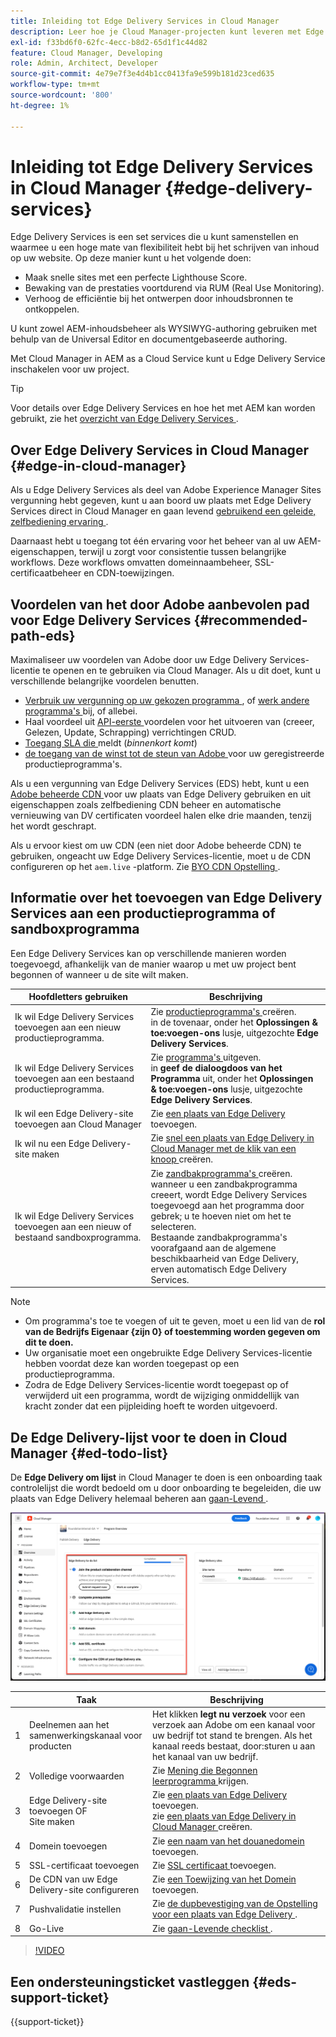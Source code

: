 ```yaml
---
title: Inleiding tot Edge Delivery Services in Cloud Manager
description: Leer hoe je Cloud Manager-projecten kunt leveren met Edge Delivery Services.
exl-id: f33bd6f0-62fc-4ecc-b8d2-65d1f1c44d82
feature: Cloud Manager, Developing
role: Admin, Architect, Developer
source-git-commit: 4e79e7f3e4d4b1cc0413fa9e599b181d23ced635
workflow-type: tm+mt
source-wordcount: '800'
ht-degree: 1%

---
```



# Inleiding tot Edge Delivery Services in Cloud Manager {#edge-delivery-services}

Edge Delivery Services is een set services die u kunt samenstellen en waarmee u een hoge mate van flexibiliteit hebt bij het schrijven van inhoud op uw website. Op deze manier kunt u het volgende doen:

* Maak snelle sites met een perfecte Lighthouse Score.
* Bewaking van de prestaties voortdurend via RUM (Real Use Monitoring).
* Verhoog de efficiëntie bij het ontwerpen door inhoudsbronnen te ontkoppelen.

U kunt zowel AEM-inhoudsbeheer als WYSIWYG-authoring gebruiken met behulp van de Universal Editor en documentgebaseerde authoring.

Met Cloud Manager in AEM as a Cloud Service kunt u Edge Delivery Service inschakelen voor uw project.

>[!TIP]
>
>Voor details over Edge Delivery Services en hoe het met AEM kan worden gebruikt, zie het [ overzicht van Edge Delivery Services ](/help/edge/overview.md).

## Over Edge Delivery Services in Cloud Manager {#edge-in-cloud-manager}

Als u Edge Delivery Services als deel van Adobe Experience Manager Sites vergunning hebt gegeven, kunt u aan boord uw plaats met Edge Delivery Services direct in Cloud Manager en gaan levend [ gebruikend een geleide, zelfbediening ervaring ](/help/implementing/cloud-manager/getting-access-to-aem-in-cloud/creating-production-programs.md).

Daarnaast hebt u toegang tot één ervaring voor het beheer van al uw AEM-eigenschappen, terwijl u zorgt voor consistentie tussen belangrijke workflows. Deze workflows omvatten domeinnaambeheer, SSL-certificaatbeheer en CDN-toewijzingen.

## Voordelen van het door Adobe aanbevolen pad voor Edge Delivery Services {#recommended-path-eds}

Maximaliseer uw voordelen van Adobe door uw Edge Delivery Services-licentie te openen en te gebruiken via Cloud Manager. Als u dit doet, kunt u verschillende belangrijke voordelen benutten.

* [ Verbruik uw vergunning op uw gekozen programma ](/help/implementing/cloud-manager/edge-delivery/add-edge-delivery-site.md), of [ werk andere programma&#39;s ](/help/implementing/cloud-manager/edge-delivery/manage-edge-delivery-sites.md) bij, of allebei.
* Haal voordeel uit [ API-eerste ](https://developer.adobe.com/experience-cloud/experience-manager-apis/) voordelen voor het uitvoeren van (creeer, Gelezen, Update, Schrapping) verrichtingen CRUD.
* [ Toegang SLA die ](/help/implementing/cloud-manager/sla-reporting.md) meldt (*binnenkort komt*)
* [ de toegang van de winst tot de steun van Adobe ](/help/edge/overview.md#support-ticket) voor uw geregistreerde productieprogramma&#39;s.

Als u een vergunning van Edge Delivery Services (EDS) hebt, kunt u een [ Adobe beheerde CDN ](/help/implementing/dispatcher/cdn.md#aem-managed-cdn) voor uw plaats van Edge Delivery gebruiken en uit eigenschappen zoals zelfbediening CDN beheer en automatische vernieuwing van DV certificaten voordeel halen elke drie maanden, tenzij het wordt geschrapt.

Als u ervoor kiest om uw CDN (een niet door Adobe beheerde CDN) te gebruiken, ongeacht uw Edge Delivery Services-licentie, moet u de CDN configureren op het `aem.live` -platform. Zie [ BYO CDN Opstelling ](https://www.aem.live/docs/byo-cdn-setup).


## Informatie over het toevoegen van Edge Delivery Services aan een productieprogramma of sandboxprogramma

Een Edge Delivery Services kan op verschillende manieren worden toegevoegd, afhankelijk van de manier waarop u met uw project bent begonnen of wanneer u de site wilt maken.

| Hoofdletters gebruiken | Beschrijving |
| --- | --- |
| Ik wil Edge Delivery Services toevoegen aan een nieuw productieprogramma. | Zie [ productieprogramma&#39;s ](/help/implementing/cloud-manager/getting-access-to-aem-in-cloud/creating-production-programs.md) creëren.<br> in de tovenaar, onder het **Oplossingen &amp; toe:voegen-ons** lusje, uitgezochte **Edge Delivery Services**. |
| Ik wil Edge Delivery Services toevoegen aan een bestaand productieprogramma. | Zie [ programma&#39;s ](/help/implementing/cloud-manager/getting-access-to-aem-in-cloud/editing-programs.md) uitgeven.<br> in **geef de dialoogdoos van het Programma** uit, onder het **Oplossingen &amp; toe:voegen-ons** lusje, uitgezochte **Edge Delivery Services**. |
| Ik wil een Edge Delivery-site toevoegen aan Cloud Manager | Zie [ een plaats van Edge Delivery ](/help/implementing/cloud-manager/edge-delivery/add-edge-delivery-site.md) toevoegen. |
| Ik wil nu een Edge Delivery-site maken | Zie [ snel een plaats van Edge Delivery in Cloud Manager met de klik van een knoop ](/help/implementing/cloud-manager/edge-delivery/create-edge-delivery-site.md) creëren. |
| Ik wil Edge Delivery Services toevoegen aan een nieuw of bestaand sandboxprogramma. | Zie [ zandbakprogramma&#39;s ](/help/implementing/cloud-manager/getting-access-to-aem-in-cloud/creating-sandbox-programs.md) creëren.<br> wanneer u een zandbakprogramma creeert, wordt Edge Delivery Services toegevoegd aan het programma door gebrek; u te hoeven niet om het te selecteren.<br> Bestaande zandbakprogramma&#39;s voorafgaand aan de algemene beschikbaarheid van Edge Delivery, erven automatisch Edge Delivery Services. |

>[!NOTE]
>
>* Om programma&#39;s toe te voegen of uit te geven, moet u een lid van de **rol van de Bedrijfs Eigenaar {zijn 0} of toestemming worden gegeven om dit te doen.**
>* Uw organisatie moet een ongebruikte Edge Delivery Services-licentie hebben voordat deze kan worden toegepast op een productieprogramma.
>* Zodra de Edge Delivery Services-licentie wordt toegepast op of verwijderd uit een programma, wordt de wijziging onmiddellijk van kracht zonder dat een pijpleiding hoeft te worden uitgevoerd.


## De Edge Delivery-lijst voor te doen in Cloud Manager {#ed-todo-list}

<!-- &#x2460; for "1" inside circle -->

De **Edge Delivery om lijst** in Cloud Manager te doen is een onboarding taak controlelijst die wordt bedoeld om u door onboarding te begeleiden, die uw plaats van Edge Delivery helemaal beheren aan [ gaan-Levend ](/help/journey-onboarding/go-live-checklist.md).

![ de plaats van Edge Delivery om lijst in Cloud Manager te doen.](/help/implementing/cloud-manager/assets/cm-eds-todo-list.png)

|   | Taak | Beschrijving |
| --- | --- | --- |
| 1 | Deelnemen aan het samenwerkingskanaal voor producten | Het klikken **legt nu verzoek** voor een verzoek aan Adobe om een kanaal voor uw bedrijf tot stand te brengen. Als het kanaal reeds bestaat, door:sturen u aan het kanaal van uw bedrijf. |
| 2 | Volledige voorwaarden | Zie [ Mening die Begonnen leerprogramma ](https://www.aem.live/developer/tutorial) krijgen. |
| 3 | Edge Delivery-site toevoegen OF <br> Site maken | Zie [ een plaats van Edge Delivery ](#eds-add-site) toevoegen.<br> zie [ een plaats van Edge Delivery in Cloud Manager ](/help/implementing/cloud-manager/edge-delivery/create-edge-delivery-site.md) creëren. |
| 4 | Domein toevoegen | Zie [ een naam van het douanedomein ](/help/implementing/cloud-manager/custom-domain-names/add-custom-domain-name.md) toevoegen. |
| 5 | SSL-certificaat toevoegen | Zie [ SSL certificaat ](/help/implementing/cloud-manager/managing-ssl-certifications/add-ssl-certificate.md) toevoegen. |
| 6 | De CDN van uw Edge Delivery-site configureren | Zie [ een Toewijzing van het Domein ](/help/implementing/cloud-manager/domain-mappings/add-domain-mapping.md) toevoegen. |
| 7 | Pushvalidatie instellen | Zie [ de dupbevestiging van de Opstelling voor een plaats van Edge Delivery ](/help/implementing/cloud-manager/edge-delivery/cdn-setup-push-invalidation.md). |
| 8 | Go-Live | Zie [ gaan-Levende checklist ](/help/edge/docs/go-live-checklist.md). |

>[!VIDEO](https://video.tv.adobe.com/v/3441567?learn=on&captions=dut)

## Een ondersteuningsticket vastleggen {#eds-support-ticket}

{{support-ticket}}




